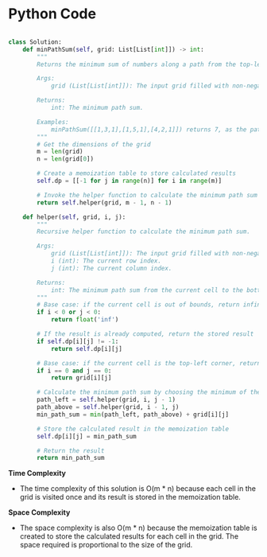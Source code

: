 # Python Code

```python

class Solution:
    def minPathSum(self, grid: List[List[int]]) -> int:
        """
        Returns the minimum sum of numbers along a path from the top-left corner to the bottom-right corner of the grid.

        Args:
            grid (List[List[int]]): The input grid filled with non-negative numbers.

        Returns:
            int: The minimum path sum.

        Examples:
            minPathSum([[1,3,1],[1,5,1],[4,2,1]]) returns 7, as the path 1 → 3 → 1 → 1 → 1 minimizes the sum.
        """
        # Get the dimensions of the grid
        m = len(grid)
        n = len(grid[0])

        # Create a memoization table to store calculated results
        self.dp = [[-1 for j in range(n)] for i in range(m)]

        # Invoke the helper function to calculate the minimum path sum
        return self.helper(grid, m - 1, n - 1)

    def helper(self, grid, i, j):
        """
        Recursive helper function to calculate the minimum path sum.

        Args:
            grid (List[List[int]]): The input grid filled with non-negative numbers.
            i (int): The current row index.
            j (int): The current column index.

        Returns:
            int: The minimum path sum from the current cell to the bottom-right corner.
        """
        # Base case: if the current cell is out of bounds, return infinity
        if i < 0 or j < 0:
            return float('inf')

        # If the result is already computed, return the stored result
        if self.dp[i][j] != -1:
            return self.dp[i][j]

        # Base case: if the current cell is the top-left corner, return its value
        if i == 0 and j == 0:
            return grid[i][j]

        # Calculate the minimum path sum by choosing the minimum of the path from the left and the path from above
        path_left = self.helper(grid, i, j - 1)
        path_above = self.helper(grid, i - 1, j)
        min_path_sum = min(path_left, path_above) + grid[i][j]

        # Store the calculated result in the memoization table
        self.dp[i][j] = min_path_sum

        # Return the result
        return min_path_sum

```

**Time Complexity**
- The time complexity of this solution is O(m * n) because each cell in the grid is visited once and its result is stored in the memoization table.

**Space Complexity**
- The space complexity is also O(m * n) because the memoization table is created to store the calculated results for each cell in the grid. The space required is proportional to the size of the grid.
